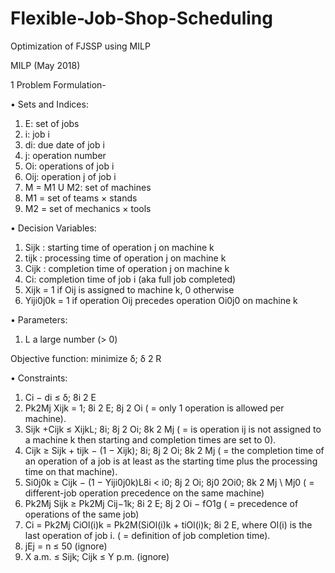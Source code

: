 # Flexible-Job-Shop-Scheduling
Optimization of FJSSP using MILP

MILP (May 2018)

1 Problem Formulation-

• Sets and Indices:
1. E: set of jobs
2. i: job i
3. di: due date of job i
4. j: operation number
5. Oi: operations of job i
6. Oij: operation j of job i
7. M = M1 U M2: set of machines
8. M1 = set of teams × stands
9. M2 = set of mechanics × tools

• Decision Variables:
1. Sijk : starting time of operation j on machine k
2. tijk : processing time of operation j on machine k
3. Cijk : completion time of operation j on machine k
4. Ci: completion time of job i (aka full job completed)
5. Xijk = 1 if Oij is assigned to machine k, 0 otherwise
6. Yiji0j0k = 1 if operation Oij precedes operation Oi0j0
on machine k

• Parameters:
1. L a large number (> 0)

Objective function:   minimize δ; δ 2 R

• Constraints:
1. Ci − di ≤ δ; 8i 2 E
2. Pk2Mj Xijk = 1; 8i 2 E; 8j 2 Oi ( = only 1 operation is allowed per machine).
3. Sijk +Cijk ≤ XijkL; 8i; 8j 2 Oi; 8k 2 Mj ( = is operation ij is not assigned to a machine k then starting and completion times are set to 0).
4. Cijk ≥ Sijk + tijk − (1 − Xijk); 8i; 8j 2 Oi; 8k 2 Mj ( = the completion time of an operation of a job is at least as the starting time plus the processing time on that machine).
5. Si0j0k ≥ Cijk − (1 − Yiji0j0k)L8i < i0; 8j 2 Oi; 8j0 2Oi0; 8k 2 Mj \ Mj0 ( = different-job operation precedence on the same machine)
6. Pk2Mj Sijk ≥ Pk2Mj Cij−1k; 8i 2 E; 8j 2 Oi − fO1g ( = precedence of operations of the same job)
7. Ci = Pk2Mj CiOl(i)k = Pk2M(SiOl(i)k + tiOl(i)k; 8i 2 E, where Ol(i) is the last operation of job i. ( = definition of job completion time).
8. jEj = n ≤ 50 (ignore)
9. X a.m. ≤ Sijk; Cijk ≤ Y p.m. (ignore)
